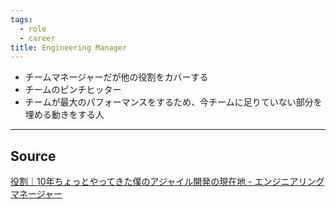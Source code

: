 ```yaml
---
tags:
  - role
  - career
title: Engineering Manager
---
```

- チームマネージャーだが他の役割をカバーする
- チームのピンチヒッター
- チームが最大のパフォーマンスをするため、今チームに足りていない部分を埋める動きをする人


---
## Source
[役割｜10年ちょっとやってきた僕のアジャイル開発の現在地 - エンジニアリングマネージャー](https://zenn.dev/bufferings/books/48bc3999e1fdcb/viewer/role#%E3%82%A8%E3%83%B3%E3%82%B8%E3%83%8B%E3%82%A2%E3%83%AA%E3%83%B3%E3%82%B0%E3%83%9E%E3%83%8D%E3%83%BC%E3%82%B8%E3%83%A3%E3%83%BC)
